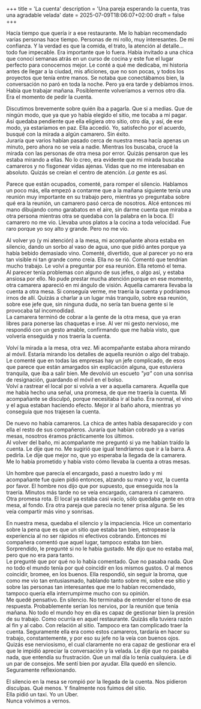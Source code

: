 +++
title = 'La cuenta'
description = 'Una pareja esperando la cuenta, tras una agradable velada'
date = 2025-07-09T18:06:07+02:00
draft = false
+++

Hacía tiempo que quería ir a ese restaurante. Me lo habían recomendado varias personas hace tiempo. Personas de mi rollo, muy interesantes. De mi confianza. Y la verdad es que la comida, el trato, la atención al detalle... todo fue impecable. Era importante que lo fuera. Había invitado a una chica que conocí semanas atrás en un curso de cocina y este fue el lugar perfecto para conocernos mejor. Le conté a qué me dedicaba, mi historia antes de llegar a la ciudad, mis aficiones, que no son pocas, y todos los proyectos que tenía entre manos. Se notaba que conectábamos bien, la conversación no paró en toda la noche. Pero ya era tarde y debíamos irnos. Había que trabajar mañana. Posiblemente volveríamos a vernos otro día.  Era el momento de pedir la cuenta.  

Discutimos brevemente sobre quién iba a pagarla. Que si a medias. Que de ningún modo, que ya que yo había elegido el sitio, me tocaba a mí pagar. Así quedaba pendiente que ella eligiera otro sitio, otro día, y así, de ese modo, ya estaríamos en paz. Ella accedió. Yo, satisfecho por el acuerdo, busqué con la mirada a algún camarero. Sin éxito.  
Juraría que varios habían pasado cerca de nuestra mesa hacía apenas un minuto, pero ahora no se veía a nadie. Mientras los buscaba, crucé la mirada con las personas de otra mesa por error. Quizás pensaron que les estaba mirando a ellas. No lo creo, era evidente que mi mirada buscaba camareros y no fisgonear vidas ajenas. Vidas que no me interesaban en absoluto. Quizás se creían el centro de atención. _La gente_ es así.  

Parece que están ocupados, comenté, para romper el silencio. Hablamos un poco más, ella empezó a contarme que a la mañana siguiente tenía una reunión muy importante en su trabajo pero, mientras yo preguntaba sobre qué era la reunión, un camarero pasó cerca de nosotros. Alcé entonces mi mano dibujando como garabatos en el aire, sin darme cuenta que miraba a otra persona mientras otra se quedaba con la palabra en la boca. El camarero no me vio. Llevaba unos platos a la cocina a toda velocidad. Fue raro porque yo soy alto y grande. Pero no me vio.  

Al volver yo (y mi atención) a la mesa, mi acompañante ahora estaba en silencio, dando un sorbo al vaso de agua, uno que pidió antes porque ya había bebido demasiado vino. Comenté, divertido, que al parecer yo no era tan visible ni tan grande como creía. Ella no se rió. Comentó que tendrían mucho trabajo. Le volví a preguntar por esa reunión. Ella retomó el tema.  
Al parecer tenía problemas con alguno de sus jefes, o algo así, y estaba ansiosa por ello. No pude prestar mucha atención porque en ese momento, otra camarera apareció en mi ángulo de visión. Aquella camarera llevaba la cuenta a otra mesa. Si conseguía verme, me traería la cuenta y podríamos irnos de allí. Quizás a charlar a un lugar más tranquilo, sobre esa reunión, sobre ese jefe que, sin ninguna duda, no sería tan buena gente si le provocaba tal incomodidad.  
La camarera terminó de cobrar a la gente de la otra mesa, que ya eran libres para ponerse las chaquetas e irse. Al ver mi gesto nervioso, me respondió con un gesto amable, confirmando que me había visto, que volvería enseguida y nos traería la cuenta.  

Volví la mirada a la mesa, otra vez. Mi acompañante estaba ahora mirando al móvil. Estaría mirando los detalles de aquella reunión o algo del trabajo. Le comenté que en todas las empresas hay un jefe complicado, de esos que parece que están amargados sin explicación alguna, que estuviera tranquila, que iba a salir bien. Me devolvió un escueto _"ya"_ con una sonrisa de resignación, guardando el móvil en el bolso.  
Volví a rastrear el local por si volvía a ver a aquella camarera. Aquella que me había hecho una señal, una promesa, de que me traería la cuenta. Mi acompañante se disculpó, porque necesitaba ir al baño. Era normal, el vino y el agua estaban haciendo efecto. Mejor ir al baño ahora, mientras yo conseguía que nos trajesen la cuenta.  

De nuevo no había camareros. La chica de antes había desaparecido y con ella el resto de sus compañeros. Juraría que habían cobrado ya a varias mesas, nosotros éramos prácticamente los últimos.  
Al volver del baño, mi acompañante me preguntó si ya me habían traído la cuenta. Le dije que no. Me sugirió que igual tendríamos que ir a la barra. A pedirla. Le dije que mejor no, que yo esperaba la llegada de la camarera. Me lo había prometido y había visto cómo llevaba la cuenta a otras mesas.  

Un hombre que parecía el encargado, pasó a nuestro lado y mi acompañante fue quien pidió entonces, alzando su mano y voz, la cuenta por favor. El hombre nos dijo que por supuesto, que enseguida nos la traería. Minutos más tarde no se veía encargado, camarera ni camarero. Otra promesa rota. El local ya estaba casi vacío, sólo quedaba gente en otra mesa, al fondo. Era otra pareja que parecía no tener prisa alguna. Se les veía compartir más vino y sonrisas.  

En nuestra mesa, quedaba el silencio y la impaciencia. Hice un comentario sobre la pena que es que un sitio que estaba tan bien, estropease la experiencia al no ser rápidos ni efectivos cobrando. Entonces mi compañera comentó que aquel lugar, tampoco estaba _tan_ bien. Sorprendido, le pregunté si no le había gustado. Me dijo que no estaba mal, pero que no era para tanto.  
Le pregunté que por qué no lo había comentado. Que no pasaba nada. Que no todo el mundo tenía por qué coincidir en los mismos gustos. O al menos coincidir, bromee, en los buenos. Ella respondió, sin seguir la broma, que como me vio tan entusiasmado, hablando tanto sobre mi, sobre ese sitio y sobre las personas tan interesantes que me lo habían recomendado, tampoco quería ella interrumpirme mucho con su opinión.  
Me quedé pensativo. En silencio. No terminaba de entender el tono de esa respuesta. Probablemente serían los nervios, por la reunión que tenía mañana. No todo el mundo hoy en día es capaz de gestionar bien la presión de su trabajo. Como ocurría en aquel restaurante. Quizás ella tuviera razón al fin y al cabo. Con relación al sitio. Tampoco era tan complicado traer la cuenta. Seguramente ella era como estos camareros, tardaría en hacer su trabajo, constantemente, y por eso su jefe no la veía con buenos ojos. Quizás ese nerviosismo, el cual claramente no era capaz de gestionar era el que le impidió apreciar la conversación y la velada. Le dije que no pasaba nada, que entendía su frustración. Que un mal día lo tenía cualquiera. Le di un par de consejos. Me sentí bien por ayudar. Ella quedó en silencio.  
Seguramente reflexionando.  

El silencio en la mesa se rompió por la llegada de la cuenta. Nos pidieron disculpas. Qué menos. Y finalmente nos fuimos del sitio.  
Ella pidió un taxi. Yo un Uber.  
Nunca volvimos a vernos.
